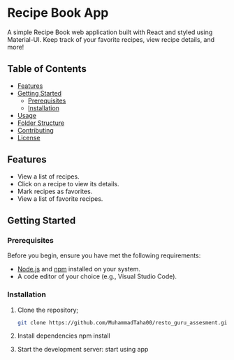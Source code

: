 # Recipe Book App

A simple Recipe Book web application built with React and styled using Material-UI. Keep track of your favorite recipes, view recipe details, and more!

## Table of Contents

- [Features](#features)
- [Getting Started](#getting-started)
  - [Prerequisites](#prerequisites)
  - [Installation](#installation)
- [Usage](#usage)
- [Folder Structure](#folder-structure)
- [Contributing](#contributing)
- [License](#license)

##

## Features

- View a list of recipes.
- Click on a recipe to view its details.
- Mark recipes as favorites.
- View a list of favorite recipes.

## Getting Started

### Prerequisites

Before you begin, ensure you have met the following requirements:

- [Node.js](https://nodejs.org/) and [npm](https://www.npmjs.com/) installed on your system.
- A code editor of your choice (e.g., Visual Studio Code).

### Installation

1. Clone the repository;

   ```bash
   git clone https://github.com/MuhammadTaha00/resto_guru_assesment.git

2. Install dependencies
    npm install 

3. Start the development server:
    start using app